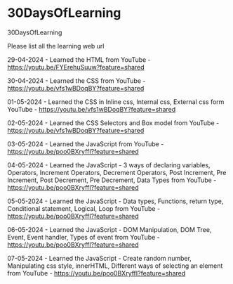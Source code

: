 # 30DaysOfLearning
30DaysOfLearning

Please list all the learning web url 

29-04-2024 - Learned the HTML from YouTube - https://youtu.be/FYErehuSuuw?feature=shared

30-04-2024 - Learned the CSS from YouTube - https://youtu.be/vfs1wBDoqBY?feature=shared

01-05-2024 - Learned the CSS in Inline css, Internal css, External css form YouTube - https://youtu.be/vfs1wBDoqBY?feature=shared

02-05-2024 - Learned the CSS Selectors and Box model from YouTube - https://youtu.be/vfs1wBDoqBY?feature=shared

03-05-2024 - Learned the JavaScript from YouTube - https://youtu.be/poo0BXryffI?feature=shared

04-05-2024 - Learned the JavaScript - 3 ways of declaring variables, Operators, Increment Operators, Decrement Operators, Post Increment, Pre Increment, Post Decrement, Pre Decrement, Data Types from YouTube - https://youtu.be/poo0BXryffI?feature=shared

05-05-2024 - Learned the JavaScript - Data types, Functions, return type, Conditional statement, Logical, Loop from YouTube - https://youtu.be/poo0BXryffI?feature=shared

06-05-2024 - Learned the JavaScript - DOM Manipulation, DOM Tree, Event, Event handler, Types of event from YouTube - https://youtu.be/poo0BXryffI?feature=shared

07-05-2024 - Learned the JavaScript - Create random number, Manipulating css style, innerHTML, Different ways of selecting an element from YouTube - https://youtu.be/poo0BXryffI?feature=shared
